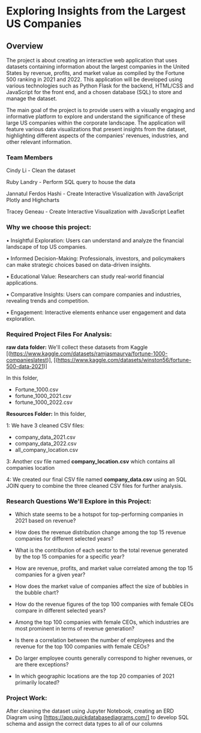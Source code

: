 # Exploring Insights from the Largest US Companies

## Overview
The project is about creating an interactive web application that uses  datasets containing information about the largest companies in the United States by revenue, profits, and market value as compiled by the Fortune 500 ranking in 2021 and 2022. This application will be developed using various technologies such as Python Flask for the backend, HTML/CSS and JavaScript for the front end, and a chosen database (SQL) to store and manage the dataset.

The main goal of the project is to provide users with a visually engaging and informative platform to explore and understand the significance of these large US companies within the corporate landscape. The application will feature various data visualizations that present insights from the dataset, highlighting different aspects of the companies' revenues, industries, and other relevant information.

### Team Members
Cindy Li - Clean the dataset

Ruby Landry - Perform SQL query to house the data

Jannatul Ferdos Hashi - Create Interactive Visualization with JavaScript Plotly and Highcharts

Tracey Geneau - Create Interactive Visualization with JavaScript Leaflet

### Why we choose this project: 
•	Insightful Exploration: Users can understand and analyze the financial landscape of top US companies.

•	Informed Decision-Making: Professionals, investors, and policymakers can make strategic choices based on data-driven insights.

•	Educational Value: Researchers can study real-world financial applications.

•	Comparative Insights: Users can compare companies and industries, revealing trends and competition.

•	Engagement: Interactive elements enhance user engagement and data exploration.

### Required Project Files For Analysis:
**raw data folder:** We'll collect these datasets from Kaggle [(https://www.kaggle.com/datasets/ramjasmaurya/fortune-1000-companieslatest)], [(https://www.kaggle.com/datasets/winston56/fortune-500-data-2021)]

In this folder,
- Fortune_1000.csv
- fortune_1000_2021.csv
- fortune_1000_2022.csv

**Resources Folder:** In this folder,
 
1: We have 3 cleaned CSV files:

- company_data_2021.csv
- company_data_2022.csv
- all_company_location.csv

3: Another csv file named **company_location.csv** which contains all companies location  

4: We created our final CSV file named **company_data.csv** using an SQL JOIN query to combine the three cleaned CSV files for further analysis.

### Research Questions We'll Explore in this Project:
-  Which state seems to be a hotspot for top-performing companies in 2021 based on revenue?
  
-  How does the revenue distribution change among the top 15 revenue companies for different selected years?
  
-  What is the contribution of each sector to the total revenue generated by the top 15 companies for a specific year?
  
- How are revenue, profits, and market value correlated among the top 15 companies for a given year?
  
- How does the market value of companies affect the size of bubbles in the bubble chart?
  
- How do the revenue figures of the top 100 companies with female CEOs compare in different selected years?
  
- Among the top 100 companies with female CEOs, which industries are most prominent in terms of revenue generation?
  
- Is there a correlation between the number of employees and the revenue for the top 100 companies with female CEOs?
  
- Do larger employee counts generally correspond to higher revenues, or are there exceptions?
  
-  In which geographic locations are the top 20 companies of 2021 primarily located?

 ### Project Work:
 After cleaning the dataset using Jupyter Notebook, creating an ERD Diagram using [https://app.quickdatabasediagrams.com/] to develop SQL schema and assign the correct data types to all of our columns



